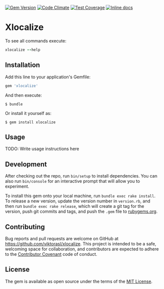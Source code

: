 [![Gem Version](https://badge.fury.io/rb/xlocalize.svg)](https://badge.fury.io/rb/xlocalize)
[![Code Climate](https://codeclimate.com/github/viktorasl/xlocalize/badges/gpa.svg)](https://codeclimate.com/github/viktorasl/xlocalize)
[![Test Coverage](https://codeclimate.com/github/viktorasl/xlocalize/badges/coverage.svg)](https://codeclimate.com/github/viktorasl/xlocalize/coverage)
[![Inline docs](http://inch-ci.org/github/viktorasl/xlocalize.svg?branch=master)](http://inch-ci.org/github/viktorasl/xlocalize)

# Xlocalize

To see all commands execute:

```ruby
xlocalize --help
```

## Installation

Add this line to your application's Gemfile:

```ruby
gem 'xlocalize'
```

And then execute:

    $ bundle

Or install it yourself as:

    $ gem install xlocalize

## Usage

TODO: Write usage instructions here

## Development

After checking out the repo, run `bin/setup` to install dependencies. You can also run `bin/console` for an interactive prompt that will allow you to experiment.

To install this gem onto your local machine, run `bundle exec rake install`. To release a new version, update the version number in `version.rb`, and then run `bundle exec rake release`, which will create a git tag for the version, push git commits and tags, and push the `.gem` file to [rubygems.org](https://rubygems.org).

## Contributing

Bug reports and pull requests are welcome on GitHub at https://github.com/viktorasl/xlocalize. This project is intended to be a safe, welcoming space for collaboration, and contributors are expected to adhere to the [Contributor Covenant](contributor-covenant.org) code of conduct.


## License

The gem is available as open source under the terms of the [MIT License](http://opensource.org/licenses/MIT).

